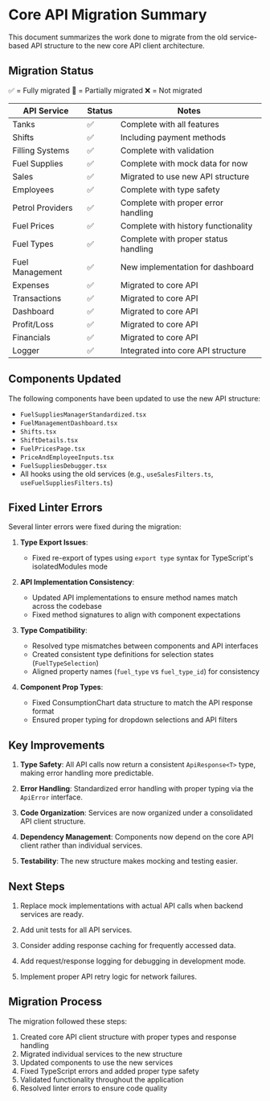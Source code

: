 # Core API Migration Summary

This document summarizes the work done to migrate from the old service-based API structure to the new core API client architecture.

## Migration Status

✅ = Fully migrated
🔄 = Partially migrated
❌ = Not migrated

| API Service | Status | Notes |
|-------------|--------|-------|
| Tanks | ✅ | Complete with all features |
| Shifts | ✅ | Including payment methods |
| Filling Systems | ✅ | Complete with validation |
| Fuel Supplies | ✅ | Complete with mock data for now |
| Sales | ✅ | Migrated to use new API structure |
| Employees | ✅ | Complete with type safety |
| Petrol Providers | ✅ | Complete with proper error handling |
| Fuel Prices | ✅ | Complete with history functionality |
| Fuel Types | ✅ | Complete with proper status handling |
| Fuel Management | ✅ | New implementation for dashboard |
| Expenses | ✅ | Migrated to core API |
| Transactions | ✅ | Migrated to core API |
| Dashboard | ✅ | Migrated to core API |
| Profit/Loss | ✅ | Migrated to core API |
| Financials | ✅ | Migrated to core API |
| Logger | ✅ | Integrated into core API structure |

## Components Updated

The following components have been updated to use the new API structure:

- `FuelSuppliesManagerStandardized.tsx`
- `FuelManagementDashboard.tsx`
- `Shifts.tsx`
- `ShiftDetails.tsx`
- `FuelPricesPage.tsx`
- `PriceAndEmployeeInputs.tsx`
- `FuelSuppliesDebugger.tsx`
- All hooks using the old services (e.g., `useSalesFilters.ts`, `useFuelSuppliesFilters.ts`)

## Fixed Linter Errors

Several linter errors were fixed during the migration:

1. **Type Export Issues**:
   - Fixed re-export of types using `export type` syntax for TypeScript's isolatedModules mode

2. **API Implementation Consistency**:
   - Updated API implementations to ensure method names match across the codebase
   - Fixed method signatures to align with component expectations

3. **Type Compatibility**:
   - Resolved type mismatches between components and API interfaces
   - Created consistent type definitions for selection states (`FuelTypeSelection`)
   - Aligned property names (`fuel_type` vs `fuel_type_id`) for consistency

4. **Component Prop Types**:
   - Fixed ConsumptionChart data structure to match the API response format
   - Ensured proper typing for dropdown selections and API filters

## Key Improvements

1. **Type Safety**: All API calls now return a consistent `ApiResponse<T>` type, making error handling more predictable.

2. **Error Handling**: Standardized error handling with proper typing via the `ApiError` interface.

3. **Code Organization**: Services are now organized under a consolidated API client structure.

4. **Dependency Management**: Components now depend on the core API client rather than individual services.

5. **Testability**: The new structure makes mocking and testing easier.

## Next Steps

1. Replace mock implementations with actual API calls when backend services are ready.

2. Add unit tests for all API services.

3. Consider adding response caching for frequently accessed data.

4. Add request/response logging for debugging in development mode.

5. Implement proper API retry logic for network failures.

## Migration Process

The migration followed these steps:

1. Created core API client structure with proper types and response handling
2. Migrated individual services to the new structure
3. Updated components to use the new services
4. Fixed TypeScript errors and added proper type safety
5. Validated functionality throughout the application 
6. Resolved linter errors to ensure code quality 